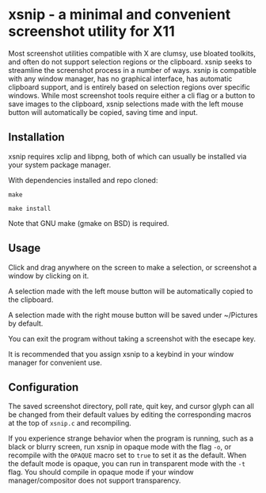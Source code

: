 # xsnip - a minimal and convenient screenshot utility for X11
Most screenshot utilities compatible with X are clumsy, use bloated toolkits, and often do not support selection regions or the clipboard. 
xsnip seeks to streamline the screenshot process in a number of ways. 
xsnip is compatible with any window manager, has no graphical interface, has automatic clipboard support, and is entirely based on selection regions over specific windows. 
While most screenshot tools require either a cli flag or a button to save images to the clipboard, xsnip selections made with the left mouse button will automatically be copied, saving time and input.

## Installation
xsnip requires xclip and libpng, both of which can usually be installed via your system package manager.

With dependencies installed and repo cloned:

`make`

`make install` 

Note that GNU make (gmake on BSD) is required.

## Usage

Click and drag anywhere on the screen to make a selection, or screenshot a window by clicking on it.

A selection made with the left mouse button will be automatically copied to the clipboard.

A selection made with the right mouse button will be saved under ~/Pictures by default.

You can exit the program without taking a screenshot with the esecape key.

It is recommended that you assign xsnip to a keybind in your window manager for convenient use.

## Configuration
The saved screenshot directory, poll rate, quit key, and cursor glyph can all be changed from their default values by editing the corresponding macros at the top of `xsnip.c` and recompiling.

If you experience strange behavior when the program is running, such as a black or blurry screen, run xsnip in opaque mode with the flag `-o`, or recompile with the `OPAQUE` macro set to `true` to set it as the default. When the default mode is opaque, you can run in transparent mode with the `-t` flag. 
You should compile in opaque mode if your window manager/compositor does not support transparency.
